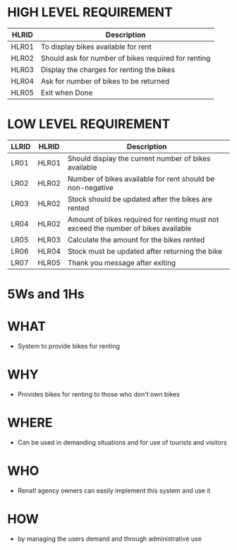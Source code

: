 # HIGH LEVEL REQUIREMENT
| HLRID | Description |
| --- | -- |
| HLR01 | To display bikes available for rent |
| HLR02 | Should ask for number of bikes required for renting |
| HLR03 | Display the charges for renting the bikes | 
| HLR04 | Ask for number of bikes to be returned |
| HLR05 | Exit when Done |

# LOW LEVEL REQUIREMENT 
| LLRID | HLRID | Description |
| -- | -- | -- |
| LR01| HLR01| Should display the current number of bikes available |
| LR02| HLR02| Number of bikes available for rent should be non-negative |
| LR03| HLR02| Stock should be updated after the bikes are rented |
| LR04| HLR02| Amount of bikes required for renting must not exceed the number of bikes available |
| LR05| HLR03| Calculate the amount for the bikes rented |
| LR06| HLR04| Stock must be updated after returning the bike |
| LR07| HLR05| Thank you message after exiting|

# 5Ws and 1Hs

# WHAT 
- System to provide bikes for renting

# WHY
- Provides bikes for renting to those who don't own bikes

# WHERE
- Can be used in demanding situations and for use of tourists and visitors 

# WHO
- Renatl agency owners can easily implement this system and use it

# HOW 
- by managing the users demand and through administrative use 

